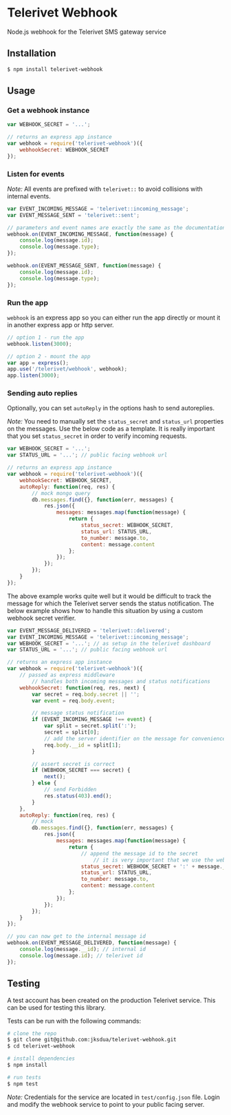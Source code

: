 Telerivet Webhook
=================

Node.js webhook for the Telerivet SMS gateway service


Installation
------------

```bash
$ npm install telerivet-webhook
```


Usage
-----

### Get a webhook instance

```js
var WEBHOOK_SECRET = '...';

// returns an express app instance
var webhook = require('telerivet-webhook')({
	webhookSecret: WEBHOOK_SECRET
});
```

### Listen for events

*Note:* All events are prefixed with `telerivet::` to avoid collisions with internal events.

```js
var EVENT_INCOMING_MESSAGE = 'telerivet::incoming_message';
var EVENT_MESSAGE_SENT = 'telerivet::sent';

// parameters and event names are exactly the same as the documentation at https://telerivet.com/api/webhook
webhook.on(EVENT_INCOMING_MESSAGE, function(message) {
	console.log(message.id);
	console.log(message.type);
});

webhook.on(EVENT_MESSAGE_SENT, function(message) {
	console.log(message.id);
	console.log(message.type);
});
```

### Run the app

`webhook` is an express app so you can either run the app directly or mount it in another express app or http server.

```js
// option 1 - run the app
webhook.listen(3000);

// option 2 - mount the app
var app = express();
app.use('/telerivet/webhook', webhook);
app.listen(3000);
```

### Sending auto replies

Optionally, you can set `autoReply` in the options hash to send  autoreplies.

*Note:* You need to manually set the `status_secret` and `status_url` properties on the messages. Use the below code as a template. It is really important that you set `status_secret` in order to verify incoming requests.

```js
var WEBHOOK_SECRET = '...';
var STATUS_URL = '...'; // public facing webhook url

// returns an express app instance
var webhook = require('telerivet-webhook')({
	webhookSecret: WEBHOOK_SECRET,
	autoReply: function(req, res) {
		// mock mongo query
		db.messages.find({}, function(err, messages) {
			res.json({
				messages: messages.map(function(message) {
					return {
						status_secret: WEBHOOK_SECRET,
						status_url: STATUS_URL,
						to_number: message.to,
						content: message.content
					};
				});
			});
		});
	}
});
```

The above example works quite well but it would be difficult to track the message for which the Telerivet server sends the status notification. The below example shows how to handle this situation by using a custom webhook secret verifier.

```js
var EVENT_MESSAGE_DELIVERED = 'telerivet::delivered';
var EVENT_INCOMING_MESSAGE = 'telerivet::incoming_message';
var WEBHOOK_SECRET = '...'; // as setup in the telerivet dashboard
var STATUS_URL = '...'; // public facing webhook url

// returns an express app instance
var webhook = require('telerivet-webhook')({
	// passed as express middleware
		// handles both incoming messages and status notifications
	webhookSecret: function(req, res, next) {
		var secret = req.body.secret || '';
		var event = req.body.event;

		// message status notification
		if (EVENT_INCOMING_MESSAGE !== event) {
			var split = secret.split(':');
			secret = split[0];
			// add the server identifier on the message for convenience
			req.body.__id = split[1];
		}

		// assert secret is correct
		if (WEBHOOK_SECRET === secret) {
			next();
		} else {
			// send Forbidden
			res.status(403).end();
		}
	},
	autoReply: function(req, res) {
		// mock
		db.messages.find({}, function(err, messages) {
			res.json({
				messages: messages.map(function(message) {
					return {
						// append the message id to the secret
							// it is very important that we use the webhook secret as well as the message id here. if we only use the message id, an attacker simply needs to know a valid database identifier which may be weak (incremental - mysql, time based - mongo etc)
						status_secret: WEBHOOK_SECRET + ':' + message._id,
						status_url: STATUS_URL,
						to_number: message.to,
						content: message.content
					};
				});
			});
		});
	}
});

// you can now get to the internal message id
webhook.on(EVENT_MESSAGE_DELIVERED, function(message) {
	console.log(message.__id); // internal id
	console.log(message.id); // telerivet id
});
```


Testing
-------

A test account has been created on the production Telerivet service. This can be used for testing this library.

Tests can be run with the following commands:

```bash
# clone the repo
$ git clone git@github.com:jksdua/telerivet-webhook.git
$ cd telerivet-webhook

# install dependencies
$ npm install

# run tests
$ npm test
```

*Note:* Credentials for the service are located in `test/config.json` file. Login and modify the webhook service to point to your public facing server.